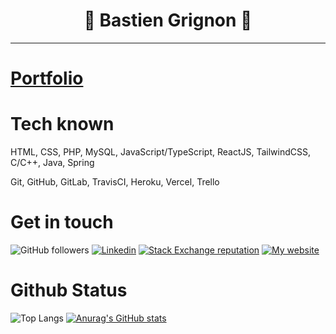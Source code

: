 <h1 align="center">👋 Bastien Grignon 👋</h1>

---

# [Portfolio](https://portfolio-bastien.vercel.app)

# Tech known

HTML, CSS, PHP, MySQL, JavaScript/TypeScript, ReactJS, TailwindCSS, C/C++, Java, Spring

Git, GitHub, GitLab, TravisCI, Heroku, Vercel, Trello



# Get in touch
![GitHub followers](https://img.shields.io/github/followers/bastiengrignon?style=social)
[![Linkedin](https://img.shields.io/badge/LinkedIn--_.svg?style=social&logo=linkedin)](https://www.linkedin.com/in/bastien-grignon/)
[![Stack Exchange reputation](https://img.shields.io/stackexchange/stackoverflow/r/10794636?color=%23F48024&label=My%20StackOverflow&logo=stackoverflow&style=flat)](https://stackoverflow.com/users/10794636/bastien-grignon?tab=profile)
[![My website](https://img.shields.io/static/v1?label=&message=My%20website&color=blue)](https://portfolio-grignon.herokuapp.com)

# Github Status
![Top Langs](https://github-readme-stats.vercel.app/api/top-langs/?username=bastiengrignon&theme=radical&exclude_repo=github-readme-stats)
[![Anurag's GitHub stats](https://github-readme-stats.vercel.app/api?username=bastiengrignon&show_icons=true&theme=radical)](https://github.com/anuraghazra/github-readme-stats)


<!--
**bastiengrignon/bastiengrignon** is a ✨ _special_ ✨ repository because its `README.md` (this file) appears on your GitHub profile.

Here are some ideas to get you started:

- 🔭 I’m currently working on ...
- 🌱 I’m currently learning ...
- 👯 I’m looking to collaborate on ...
- 🤔 I’m looking for help with ...
- 💬 Ask me about ...
- 📫 How to reach me: ...
- 😄 Pronouns: ...
- ⚡ Fun fact: ...
-->
